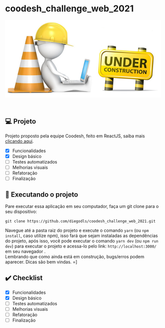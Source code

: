 # coodesh_challenge_web_2021

<p dir="auto" align="center">
  <a
    target="_blank"
    alt="Em contrução!" 
   title="Em contrução!"
    href="https://github.com/diegodls/coodesh_challenge_web_2021"
  >
    <img alt="Em contrução!" title="Em construção!"
    style="max-width: 100%;"
    src="https://github.com/diegodls/coodesh_challenge_web_2021/blob/assets/under_construction.jpg"/>
    </a>
</p>
</br>

## :computer: Projeto
Projeto proposto pela equipe Coodesh, feito em ReactJS, saiba mais [clicando aqui](https://lab.coodesh.com/public-challenges/front-end-challenge-2021).
</br>

- [x] Funcionalidades
- [x] Design básico
- [ ] Testes automatizados
- [ ] Melhorias visuais
- [ ] Refatoração
- [ ] Finalização

## :sparkler: Executando o projeto
Pare executar essa aplicação em seu computador, faça um git clone para o seu dispositivo:</br>

```
git clone https://github.com/diegodls/coodesh_challenge_web_2021.git
```

Navegue até a pasta raiz do projeto e execute o comando `yarn` (ou `npm install`, caso utilize npm), isso fará que sejam instaladas as dependências do projeto, após isso, você pode executar o comando `yarn dev` (ou `npm run dev`) para executar o projeto e acessa-lo pelo link: `http://localhost:3000/` em seu navegador .</br>
Lembrando que como ainda está em construção, bugs/erros podem aparecer. Dicas são bem vindas. =]</br>

## :heavy_check_mark: Checklist

- [x] Funcionalidades
- [x] Design básico
- [ ] Testes automatizados
- [ ] Melhorias visuais
- [ ] Refatoração
- [ ] Finalização
